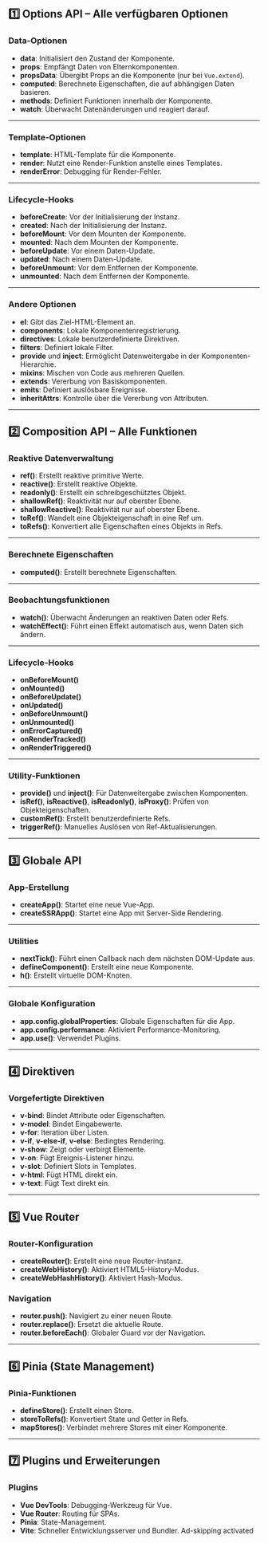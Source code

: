 ## **1️⃣ Options API – Alle verfügbaren Optionen**

### **Data-Optionen**
- **data**: Initialisiert den Zustand der Komponente.
- **props**: Empfängt Daten von Elternkomponenten.
- **propsData**: Übergibt Props an die Komponente (nur bei `Vue.extend`).
- **computed**: Berechnete Eigenschaften, die auf abhängigen Daten basieren.
- **methods**: Definiert Funktionen innerhalb der Komponente.
- **watch**: Überwacht Datenänderungen und reagiert darauf.

---

### **Template-Optionen**
- **template**: HTML-Template für die Komponente.
- **render**: Nutzt eine Render-Funktion anstelle eines Templates.
- **renderError**: Debugging für Render-Fehler.

---

### **Lifecycle-Hooks**
- **beforeCreate**: Vor der Initialisierung der Instanz.
- **created**: Nach der Initialisierung der Instanz.
- **beforeMount**: Vor dem Mounten der Komponente.
- **mounted**: Nach dem Mounten der Komponente.
- **beforeUpdate**: Vor einem Daten-Update.
- **updated**: Nach einem Daten-Update.
- **beforeUnmount**: Vor dem Entfernen der Komponente.
- **unmounted**: Nach dem Entfernen der Komponente.

---

### **Andere Optionen**
- **el**: Gibt das Ziel-HTML-Element an.
- **components**: Lokale Komponentenregistrierung.
- **directives**: Lokale benutzerdefinierte Direktiven.
- **filters**: Definiert lokale Filter.
- **provide** und **inject**: Ermöglicht Datenweitergabe in der Komponenten-Hierarchie.
- **mixins**: Mischen von Code aus mehreren Quellen.
- **extends**: Vererbung von Basiskomponenten.
- **emits**: Definiert auslösbare Ereignisse.
- **inheritAttrs**: Kontrolle über die Vererbung von Attributen.

---

## **2️⃣ Composition API – Alle Funktionen**

### **Reaktive Datenverwaltung**
- **ref()**: Erstellt reaktive primitive Werte.
- **reactive()**: Erstellt reaktive Objekte.
- **readonly()**: Erstellt ein schreibgeschütztes Objekt.
- **shallowRef()**: Reaktivität nur auf oberster Ebene.
- **shallowReactive()**: Reaktivität nur auf oberster Ebene.
- **toRef()**: Wandelt eine Objekteigenschaft in eine Ref um.
- **toRefs()**: Konvertiert alle Eigenschaften eines Objekts in Refs.

---

### **Berechnete Eigenschaften**
- **computed()**: Erstellt berechnete Eigenschaften.

---

### **Beobachtungsfunktionen**
- **watch()**: Überwacht Änderungen an reaktiven Daten oder Refs.
- **watchEffect()**: Führt einen Effekt automatisch aus, wenn Daten sich ändern.

---

### **Lifecycle-Hooks**
- **onBeforeMount()**
- **onMounted()**
- **onBeforeUpdate()**
- **onUpdated()**
- **onBeforeUnmount()**
- **onUnmounted()**
- **onErrorCaptured()**
- **onRenderTracked()**
- **onRenderTriggered()**

---

### **Utility-Funktionen**
- **provide()** und **inject()**: Für Datenweitergabe zwischen Komponenten.
- **isRef()**, **isReactive()**, **isReadonly()**, **isProxy()**: Prüfen von Objekteigenschaften.
- **customRef()**: Erstellt benutzerdefinierte Refs.
- **triggerRef()**: Manuelles Auslösen von Ref-Aktualisierungen.

---

## **3️⃣ Globale API**

### **App-Erstellung**
- **createApp()**: Startet eine neue Vue-App.
- **createSSRApp()**: Startet eine App mit Server-Side Rendering.

---

### **Utilities**
- **nextTick()**: Führt einen Callback nach dem nächsten DOM-Update aus.
- **defineComponent()**: Erstellt eine neue Komponente.
- **h()**: Erstellt virtuelle DOM-Knoten.

---

### **Globale Konfiguration**
- **app.config.globalProperties**: Globale Eigenschaften für die App.
- **app.config.performance**: Aktiviert Performance-Monitoring.
- **app.use()**: Verwendet Plugins.

---

## **4️⃣ Direktiven**

### **Vorgefertigte Direktiven**
- **v-bind**: Bindet Attribute oder Eigenschaften.
- **v-model**: Bindet Eingabewerte.
- **v-for**: Iteration über Listen.
- **v-if**, **v-else-if**, **v-else**: Bedingtes Rendering.
- **v-show**: Zeigt oder verbirgt Elemente.
- **v-on**: Fügt Ereignis-Listener hinzu.
- **v-slot**: Definiert Slots in Templates.
- **v-html**: Fügt HTML direkt ein.
- **v-text**: Fügt Text direkt ein.

---

## **5️⃣ Vue Router**

### **Router-Konfiguration**
- **createRouter()**: Erstellt eine neue Router-Instanz.
- **createWebHistory()**: Aktiviert HTML5-History-Modus.
- **createWebHashHistory()**: Aktiviert Hash-Modus.

### **Navigation**
- **router.push()**: Navigiert zu einer neuen Route.
- **router.replace()**: Ersetzt die aktuelle Route.
- **router.beforeEach()**: Globaler Guard vor der Navigation.

---

## **6️⃣ Pinia (State Management)**

### **Pinia-Funktionen**
- **defineStore()**: Erstellt einen Store.
- **storeToRefs()**: Konvertiert State und Getter in Refs.
- **mapStores()**: Verbindet mehrere Stores mit einer Komponente.

---

## **7️⃣ Plugins und Erweiterungen**

### **Plugins**
- **Vue DevTools**: Debugging-Werkzeug für Vue.
- **Vue Router**: Routing für SPAs.
- **Pinia**: State-Management.
- **Vite**: Schneller Entwicklungsserver und Bundler.
Ad-skipping activated
